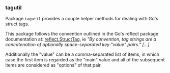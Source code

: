 ### tagutil



Package `tagutil` provides a couple helper methods for dealing with Go's struct tags.

This package follows the convention outlined in the Go's reflect package
documentation at: [reflect.StructTag](https://golang.org/pkg/reflect/#StructTag), ie *"By convention,
tag strings are a concatenation of optionally space-separated key:"value" pairs." [...]*

Additionally the "value" can be a comma-separated list of items, in which case
the first item is regarded as the "main" value and all of the subsequent items
are considered as "options" of that pair.
